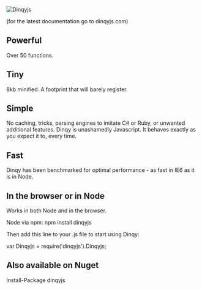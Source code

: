 ![Dinqyjs](http://dinqyjs.com/logo.gif)

(for the latest documentation go to dinqyjs.com)

Powerful
--------

Over 50 functions.

Tiny
----

8kb minified. A footprint that will barely register.

Simple
------

No caching, tricks, parsing engines to imitate C# or Ruby, or unwanted additional features. Dinqy is unashamedly Javascript. It behaves exactly as you expect it to, every time.

Fast
----

Dinqy has been benchmarked for optimal performance - as fast in IE6 as it is in Node.

In the browser or in Node
-------------------------

Works in both Node and in the browser.

Node via npm: npm install dinqyjs

Then add this line to your .js file to start using Dinqy:

var Dinqyjs = require('dinqyjs').Dinqyjs;

Also available on Nuget
-----------------------

Install-Package dinqyjs